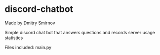 # discord-chatbot

Made by Dmitry Smirnov

Simple discord chat bot that answers questions and records server usage statistics

Files included:
main.py
